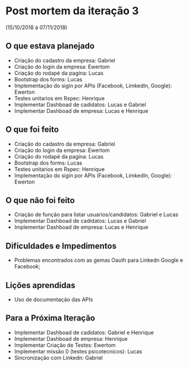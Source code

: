 <h1>Post mortem da iteração 3</h1> 

(15/10/2018 à 07/11/2018)  
  
<h2>O que estava planejado</h2>
   
* Criação do cadastro da empresa: Gabriel  
* Criação do login da empresa: Ewertom  
* Criação do rodapé da pagína: Lucas  
* Bootstrap dos forms: Lucas 
* Implementação do sigin por APIs (Facebook, LimkedIn, Google): Ewerton  
* Testes unitarios em Rspec: Henrique 
* Implementar Dashboad de cadidatos: Lucas e Gabriel
* Implementar Dashboad de empresa: Lucas e Henrique

<h2>O que foi feito</h2>  

* Criação do cadastro da empresa: Gabriel  
* Criação do login da empresa: Ewertom  
* Criação do rodapé da pagína: Lucas  
* Bootstrap dos forms: Lucas  
* Testes unitarios em Rspec: Henrique 
* Implementação do sigin por APIs (Facebook, LimkedIn, Google): Ewerton  

<h2>O que não foi feito</h2> 

* Criação de função para listar usuarios/candidatos: Gabriel e Lucas  
* Implementar Dashboad de cadidatos: Lucas e Gabriel
* Implementar Dashboad de empresa: Lucas e Henrique  

<h2>Dificuldades e Impedimentos</h2> 

* Problemas encontrados com as gemas Oauth para Linkedn Google e Facebook;

<h2>Lições aprendidas</h2> 

* Uso de documentação das APIs

<h2>Para a Próxima Iteração</h2> 

* Implementar Dashboad de cadidatos: Gabriel e Henrique
* Implementar Dashboad de empresa: Henrique  
* Implementar Criação de Testes: Ewertom
* Implementar missão 0 (testes psicotecnicos): Lucas
* Sincronização com Linkedn: Gabriel




